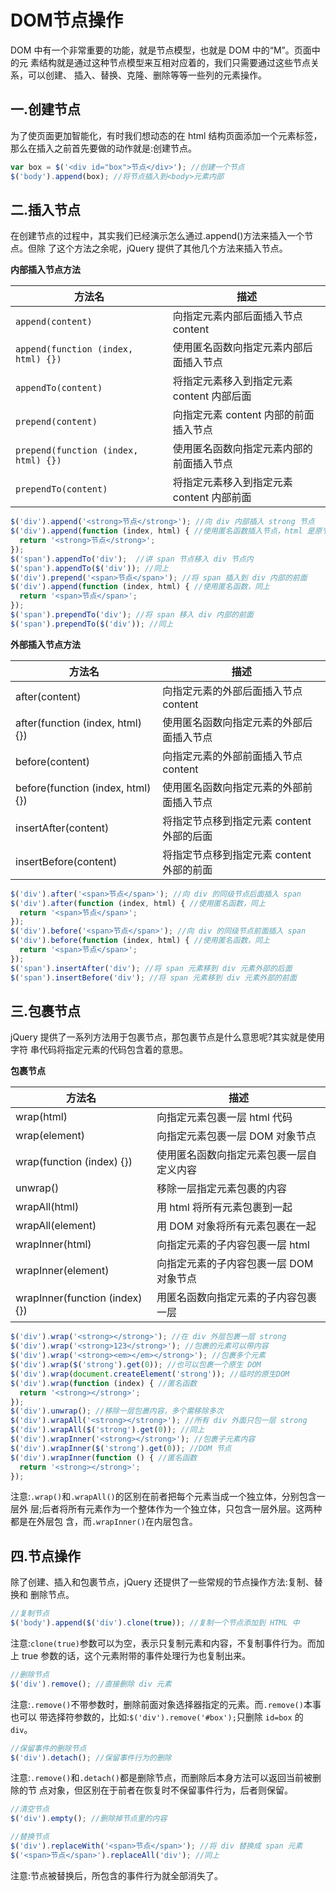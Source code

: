 # DOM节点操作

DOM 中有一个非常重要的功能，就是节点模型，也就是 DOM 中的“M”。页面中的元 素结构就是通过这种节点模型来互相对应着的，我们只需要通过这些节点关系，可以创建、 插入、替换、克隆、删除等等一些列的元素操作。

## 一.创建节点

为了使页面更加智能化，有时我们想动态的在 html 结构页面添加一个元素标签，那么在插入之前首先要做的动作就是:创建节点。

```javascript
var box = $('<div id="box">节点</div>'); //创建一个节点 
$('body').append(box); //将节点插入到<body>元素内部
```

## 二.插入节点

在创建节点的过程中，其实我们已经演示怎么通过.append()方法来插入一个节点。但除 了这个方法之余呢，jQuery 提供了其他几个方法来插入节点。

**内部插入节点方法**

| 方法名 | 描述 |
| -- | -- |
| `append(content)` | 向指定元素内部后面插入节点 content |
| `append(function (index, html) {})` | 使用匿名函数向指定元素内部后面插入节点 |
| `appendTo(content)` | 将指定元素移入到指定元素 content 内部后面 |
| `prepend(content)` | 向指定元素 content 内部的前面插入节点 |
| `prepend(function (index, html) {})` | 使用匿名函数向指定元素内部的前面插入节点 |
| `prependTo(content)` | 将指定元素移入到指定元素 content 内部前面 |

```javascript
$('div').append('<strong>节点</strong>'); //向 div 内部插入 strong 节点 
$('div').append(function (index, html) { //使用匿名函数插入节点，html 是原节点
  return '<strong>节点</strong>';
});
$('span').appendTo('div');  //讲 span 节点移入 div 节点内
$('span').appendTo($('div')); //同上
$('div').prepend('<span>节点</span>'); //将 span 插入到 div 内部的前面
$('div').append(function (index, html) { //使用匿名函数，同上
  return '<span>节点</span>'; 
});
$('span').prependTo('div'); //将 span 移入 div 内部的前面
$('span').prependTo($('div')); //同上
```

**外部插入节点方法**

| 方法名 | 描述 |
| -- | -- |
| after(content) | 向指定元素的外部后面插入节点 content |
| after(function (index, html) {}) | 使用匿名函数向指定元素的外部后面插入节点 |
| before(content) | 向指定元素的外部前面插入节点 content |
| before(function (index, html) {}) | 使用匿名函数向指定元素的外部前面插入节点 |
| insertAfter(content) | 将指定节点移到指定元素 content 外部的后面 |
| insertBefore(content) | 将指定节点移到指定元素 content 外部的前面 |

```javascript
$('div').after('<span>节点</span>'); //向 div 的同级节点后面插入 span
$('div').after(function (index, html) { //使用匿名函数，同上
  return '<span>节点</span>'; 
});
$('div').before('<span>节点</span>'); //向 div 的同级节点前面插入 span
$('div').before(function (index, html) { //使用匿名函数，同上
  return '<span>节点</span>';
}); 
$('span').insertAfter('div'); //将 span 元素移到 div 元素外部的后面
$('span').insertBefore('div'); //将 span 元素移到 div 元素外部的前面
```

## 三.包裹节点

jQuery 提供了一系列方法用于包裹节点，那包裹节点是什么意思呢?其实就是使用字符 串代码将指定元素的代码包含着的意思。

**包裹节点**

| 方法名 | 描述 |
| -- | -- |
| wrap(html) | 向指定元素包裹一层 html 代码 |
| wrap(element) | 向指定元素包裹一层 DOM 对象节点 |
| wrap(function (index) {}) | 使用匿名函数向指定元素包裹一层自定义内容 |
| unwrap() | 移除一层指定元素包裹的内容 |
| wrapAll(html) | 用 html 将所有元素包裹到一起 |
| wrapAll(element) | 用 DOM 对象将所有元素包裹在一起 |
| wrapInner(html) | 向指定元素的子内容包裹一层 html |
| wrapInner(element) | 向指定元素的子内容包裹一层 DOM 对象节点 |
| wrapInner(function (index) {}) | 用匿名函数向指定元素的子内容包裹一层 |

```javascript
$('div').wrap('<strong></strong>'); //在 div 外层包裹一层 strong
$('div').wrap('<strong>123</strong>'); //包裹的元素可以带内容
$('div').wrap('<strong><em></em></strong>'); //包裹多个元素
$('div').wrap($('strong').get(0)); //也可以包裹一个原生 DOM
$('div').wrap(document.createElement('strong')); //临时的原生DOM
$('div').wrap(function (index) { //匿名函数
  return '<strong></strong>'; 
});
$('div').unwrap(); //移除一层包裹内容，多个需移除多次
$('div').wrapAll('<strong></strong>'); //所有 div 外面只包一层 strong
$('div').wrapAll($('strong').get(0)); //同上
$('div').wrapInner('<strong></strong>'); //包裹子元素内容
$('div').wrapInner($('strong').get(0)); //DOM 节点
$('div').wrapInner(function () { //匿名函数
  return '<strong></strong>'; 
});
```

注意:`.wrap()`和`.wrapAll()`的区别在前者把每个元素当成一个独立体，分别包含一层外 层;后者将所有元素作为一个整体作为一个独立体，只包含一层外层。这两种都是在外层包 含，而`.wrapInner()`在内层包含。

## 四.节点操作

除了创建、插入和包裹节点，jQuery 还提供了一些常规的节点操作方法:复制、替换和 删除节点。

```javascript
//复制节点
$('body').append($('div').clone(true)); //复制一个节点添加到 HTML 中
```

注意:`clone(true)`参数可以为空，表示只复制元素和内容，不复制事件行为。而加上 true 参数的话，这个元素附带的事件处理行为也复制出来。

```javascript
//删除节点
$('div').remove(); //直接删除 div 元素
```

注意:`.remove()`不带参数时，删除前面对象选择器指定的元素。而`.remove()`本事也可以 带选择符参数的，比如:`$('div').remove('#box');`只删除 `id=box` 的`div`。

```javascript
//保留事件的删除节点
$('div').detach(); //保留事件行为的删除
```

注意:`.remove()`和`.detach()`都是删除节点，而删除后本身方法可以返回当前被删除的节 点对象，但区别在于前者在恢复时不保留事件行为，后者则保留。

```javascript
//清空节点 
$('div').empty(); //删除掉节点里的内容

//替换节点 
$('div').replaceWith('<span>节点</span>'); //将 div 替换成 span 元素
$('<span>节点</span>').replaceAll('div'); //同上
```

注意:节点被替换后，所包含的事件行为就全部消失了。